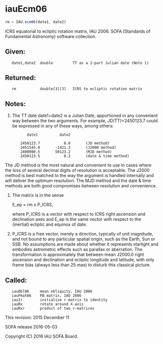 # iauEcm06

```js
rm = IAU.ecm06(date1, date2)
```

ICRS equatorial to ecliptic rotation matrix, IAU 2006.
SOFA (Standards of Fundamental Astronomy) software collection.


## Given:
```
   date1,date2  double         TT as a 2-part Julian date (Note 1)
```

## Returned:
```
   rm           double[3][3]   ICRS to ecliptic rotation matrix
```

## Notes:

1) The TT date date1+date2 is a Julian Date, apportioned in any
   convenient way between the two arguments.  For example,
   JD(TT)=2450123.7 could be expressed in any of these ways,
   among others:

```
          date1          date2

       2450123.7           0.0       (JD method)
       2451545.0       -1421.3       (J2000 method)
       2400000.5       50123.2       (MJD method)
       2450123.5           0.2       (date & time method)
```

   The JD method is the most natural and convenient to use in
   cases where the loss of several decimal digits of resolution
   is acceptable.  The J2000 method is best matched to the way
   the argument is handled internally and will deliver the
   optimum resolution.  The MJD method and the date & time methods
   are both good compromises between resolution and convenience.

1) The matrix is in the sense

      E_ep = rm x P_ICRS,

   where P_ICRS is a vector with respect to ICRS right ascension
   and declination axes and E_ep is the same vector with respect to
   the (inertial) ecliptic and equinox of date.

2) P_ICRS is a free vector, merely a direction, typically of unit
   magnitude, and not bound to any particular spatial origin, such
   as the Earth, Sun or SSB.  No assumptions are made about whether
   it represents starlight and embodies astrometric effects such as
   parallax or aberration.  The transformation is approximately that
   between mean J2000.0 right ascension and declination and ecliptic
   longitude and latitude, with only frame bias (always less than
   25 mas) to disturb this classical picture.

## Called:
```
   iauObl06     mean obliquity, IAU 2006
   iauPmat06    PB matrix, IAU 2006
   iauIr        initialize r-matrix to identity
   iauRx        rotate around X-axis
   iauRxr       product of two r-matrices
```

This revision:  2015 December 11

SOFA release 2016-05-03

Copyright (C) 2016 IAU SOFA Board.